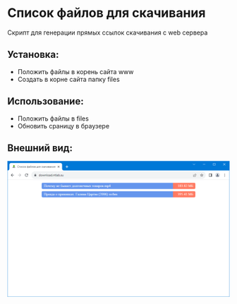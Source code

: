 # Список файлов для скачивания

Скрипт для генерации прямых ссылок скачивания с web сервера

## Установка:
* Положить файлы в корень сайта www
* Создать в корне сайта папку files

## Использование:
* Положить файлы в files
* Обновить сраницу в браузере

## Внешний вид:
![](https://github.com/accuratealx/Web.Download/raw/master/Screenshot.png)
